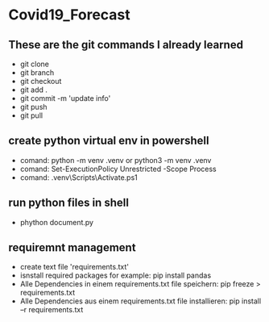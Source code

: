 # Covid19_Forecast

## These are the git commands I already learned

- git clone
- git branch
- git checkout
- git add .
- git commit -m 'update info'
- git push
- git pull

## create python virtual env in powershell

- comand: python -m venv .venv or python3 -m venv .venv
- comand: Set-ExecutionPolicy Unrestricted -Scope Process
- comand: .venv\Scripts\Activate.ps1

## run python files in shell

- phython document.py

## requiremnt management

- create text file 'requirements.txt'
- isnstall required packages for example: pip install pandas
- Alle Dependencies in einem requirements.txt file speichern: pip freeze > requirements.txt
- Alle Dependencies aus einem requirements.txt file installieren: pip install –r requirements.txt